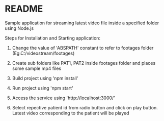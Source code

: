 # README #

Sample application for streaming latest video file inside a specified folder using Node.js

Steps for Installation and Starting application:

1) Change the value of 'ABSPATH' constant to refer to footages folder (Eg.C:/videostream/footages)

2) Create sub folders like PAT1, PAT2 inside footages folder and places some sample mp4 files

3) Build project using 'npm install'

4) Run project using 'npm start'

5) Access the service using 'http://localhost:3000/'

6) Select repective patient id from radio button and click on play button. Latest video corresponding to the patient will be played

